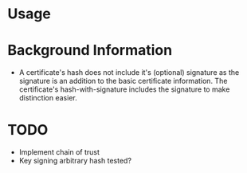 ﻿# Usage



# Background Information

* A certificate's hash does not include it's (optional) signature as the signature is an addition to the basic certificate information. The certificate's hash-with-signature includes the signature to make distinction easier.

# TODO

* Implement chain of trust
* Key signing arbitrary hash tested?